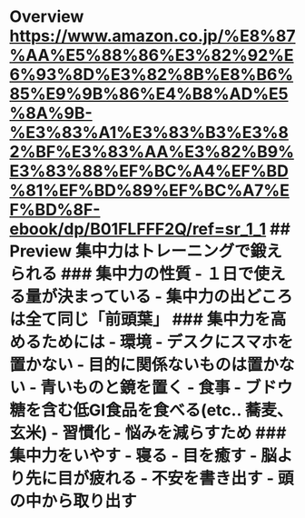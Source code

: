 # Overview <https://www.amazon.co.jp/%E8%87%AA%E5%88%86%E3%82%92%E6%93%8D%E3%82%8B%E8%B6%85%E9%9B%86%E4%B8%AD%E5%8A%9B-%E3%83%A1%E3%83%B3%E3%82%BF%E3%83%AA%E3%82%B9%E3%83%88%EF%BC%A4%EF%BD%81%EF%BD%89%EF%BC%A7%EF%BD%8F-ebook/dp/B01FLFFF2Q/ref=sr_1_1> ## Preview 集中力はトレーニングで鍛えられる ### 集中力の性質 - １日で使える量が決まっている - 集中力の出どころは全て同じ「前頭葉」 ### 集中力を高めるためには - 環境 - デスクにスマホを置かない - 目的に関係ないものは置かない - 青いものと鏡を置く - 食事 - ブドウ糖を含む低GI食品を食べる(etc.. 蕎麦、玄米) - 習慣化 - 悩みを減らすため ### 集中力をいやす - 寝る - 目を癒す - 脳より先に目が疲れる - 不安を書き出す - 頭の中から取り出す
